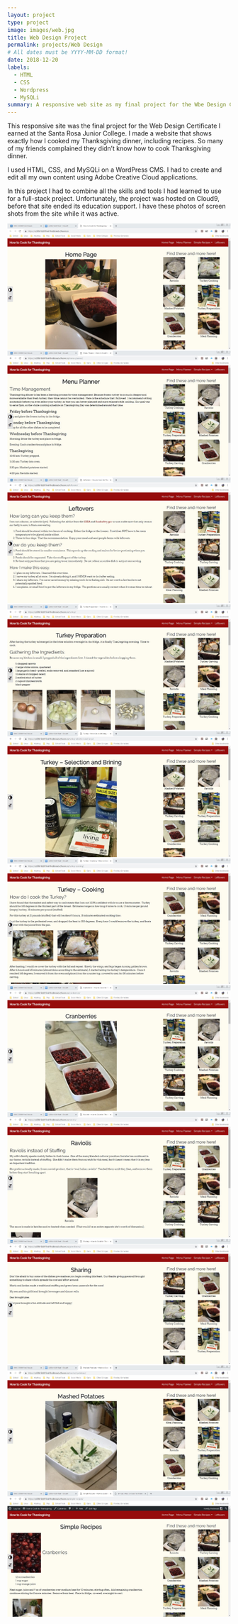 ```yaml
---
layout: project
type: project
image: images/web.jpg
title: Web Design Project
permalink: projects/Web Design
# All dates must be YYYY-MM-DD format!
date: 2018-12-20
labels:
  - HTML
  - CSS
  - Wordpress
  - MySQLi
summary: A responsive web site as my final project for the Wbe Design Certificate.
---
```


This responsive site was the final project for the Web Design Certificate I earned at the Santa Rosa Junior College. I made a website that shows exactly how I cooked my Thanksgiving dinner, including recipes.  So many of my friends complained they didn’t know how to cook Thanksgiving dinner. 


I used HTML, CSS, and MySQLi on a WordPress CMS. I had to create and edit all my own content using Adobe Creative Cloud applications.    


In this project I had to combine all the skills and tools I had learned to use for a full-stack project. Unfortunately, the project was hosted on Cloud9, before that site ended its education support.  I have these photos of screen shots from the site while it was active. 

<div class="ui medium images">
  <img src="../images/Home.JPG">
  <img src="../images/0.JPG">
  <img src="../images/1.JPG">
  <img src="../images/2.JPG">
  <img src="../images/3.JPG">
  <img src="../images/4.JPG">
  <img src="../images/5.JPG">
  <img src="../images/6.JPG">
  <img src="../images/7.JPG">
  <img src="../images/8.JPG">
  <img src="../images/9.JPG">
</div>

